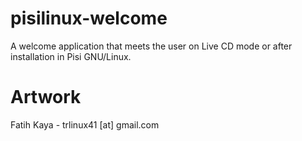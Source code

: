# pisilinux-welcome
A welcome application that meets the user on Live CD mode or after installation in Pisi GNU/Linux.

# Artwork
Fatih Kaya - trlinux41 [at] gmail.com
